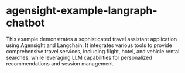 # agensight-example-langraph-chatbot
This example demonstrates a sophisticated travel assistant application using Agensight and Langchain. It integrates various tools to provide comprehensive travel services, including flight, hotel, and vehicle rental searches, while leveraging LLM capabilities for personalized recommendations and session management.

